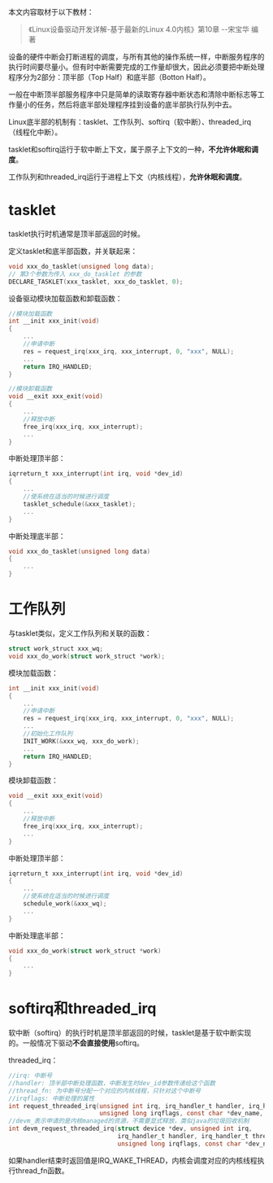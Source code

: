 本文内容取材于以下教材：

> 《Linux设备驱动开发详解-基于最新的Linux 4.0内核》第10章 --宋宝华  编著

设备的硬件中断会打断进程的调度，与所有其他的操作系统一样，中断服务程序的执行时间要尽量小。但有时中断需要完成的工作量却很大，因此必须要把中断处理程序分为2部分：顶半部（Top Half）和底半部（Botton Half）。

一般在中断顶半部服务程序中只是简单的读取寄存器中断状态和清除中断标志等工作量小的任务，然后将底半部处理程序挂到设备的底半部执行队列中去。

Linux底半部的机制有：tasklet、工作队列、softirq（软中断）、threaded_irq（线程化中断）。

tasklet和softirq运行于软中断上下文，属于原子上下文的一种，**不允许休眠和调度**。

工作队列和threaded_irq运行于进程上下文（内核线程），**允许休眠和调度**。

# tasklet

tasklet执行时机通常是顶半部返回的时候。

定义tasklet和底半部函数，并关联起来：

```c
void xxx_do_tasklet(unsigned long data);
// 第3个参数为传入 xxx_do_tasklet 的参数
DECLARE_TASKLET(xxx_tasklet, xxx_do_tasklet, 0);
```

设备驱动模块加载函数和卸载函数：

```c
//模块加载函数
int __init xxx_init(void)
{
    ...
	//申请中断
    res = request_irq(xxx_irq, xxx_interrupt, 0, "xxx", NULL);
    ...
    return IRQ_HANDLED;
}

//模块卸载函数
void __exit xxx_exit(void)
{
    ...
    //释放中断
    free_irq(xxx_irq, xxx_interrupt);
    ...
}
```

中断处理顶半部：

```c
iqrreturn_t xxx_interrupt(int irq, void *dev_id)
{
    ...
    //使系统在适当的时候进行调度
    tasklet_schedule(&xxx_tasklet);
    ...
}
```

中断处理底半部：

```c
void xxx_do_tasklet(unsigned long data)
{
    ...
}
```

# 工作队列

与tasklet类似，定义工作队列和关联的函数：

```c
struct work_struct xxx_wq;
void xxx_do_work(struct work_struct *work);
```

模块加载函数：

```c
int __init xxx_init(void)
{
    ...
	//申请中断
    res = request_irq(xxx_irq, xxx_interrupt, 0, "xxx", NULL);
    ...
    //初始化工作队列
    INIT_WORK(&xxx_wq, xxx_do_work);
    ...
    return IRQ_HANDLED;
}
```

模块卸载函数：

```c
void __exit xxx_exit(void)
{
    ...
    //释放中断
    free_irq(xxx_irq, xxx_interrupt);
    ...
}
```

中断处理顶半部：

```c
iqrreturn_t xxx_interrupt(int irq, void *dev_id)
{
    ...
    //使系统在适当的时候进行调度
    schedule_work(&xxx_wq);
    ...
}
```

中断处理底半部：

```c
void xxx_do_work(struct work_struct *work)
{
    ...
}
```

# softirq和threaded_irq

软中断（softirq）的执行时机是顶半部返回的时候，tasklet是基于软中断实现的。一般情况下驱动**不会直接使用**softirq。



threaded_irq：

```c
//irq: 中断号
//handler: 顶半部中断处理函数，中断发生时dev_id参数传递给这个函数
//thread_fn: 为中断号分配一个对应的内核线程，只针对这个中断号
//irqflags: 中断处理的属性
int request_threaded_irq(unsigned int irq, irq_handler_t handler, irq_handler_t thread_fn, 
                         unsigned long irqflags, const char *dev_name, void *dev_id);
//devm_表示申请的是内核managed的资源，不需要显式释放，类似java的垃圾回收机制
int devm_request_threaded_irq(struct device *dev, unsigned int irq, 
                              irq_handler_t handler, irq_handler_t thread_fn, 			
              				  unsigned long irqflags, const char *dev_name, void *dev_id);
```

如果handler结束时返回值是IRQ_WAKE_THREAD，内核会调度对应的内核线程执行thread_fn函数。

